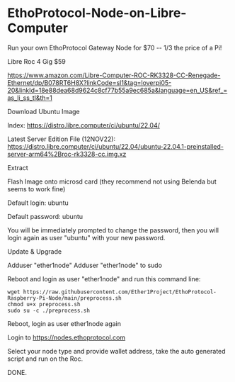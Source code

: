 # EthoProtocol-Node-on-Libre-Computer
Run your own EthoProtocol Gateway Node for $70 -- 1/3 the price of a Pi!

Libre Roc 4 Gig $59

https://www.amazon.com/Libre-Computer-ROC-RK3328-CC-Renegade-Ethernet/dp/B078RT6H8X?linkCode=sl1&tag=loverpi05-20&linkId=18e88dea68d9624c8cf77b55a9ec685a&language=en_US&ref_=as_li_ss_tl&th=1

Download Ubuntu Image

Index: https://distro.libre.computer/ci/ubuntu/22.04/

Latest Server Edition File (12NOV22): https://distro.libre.computer/ci/ubuntu/22.04/ubuntu-22.04.1-preinstalled-server-arm64%2Broc-rk3328-cc.img.xz

Extract

Flash Image onto microsd card (they recommend not using Belenda but seems to work fine)

Default login: ubuntu

Default password: ubuntu

You will be immediately prompted to change the password, then you will login again as user "ubuntu" with your new password.

Update & Upgrade

Adduser "ether1node"
Adduser "ether1node" to sudo

Reboot and login as user "ether1node" and run this command line:

```
wget https://raw.githubusercontent.com/Ether1Project/EthoProtocol-Raspberry-Pi-Node/main/preprocess.sh
chmod u+x preprocess.sh
sudo su -c ./preprocess.sh
```

Reboot, login as user ether1node again

Login to https://nodes.ethoprotocol.com

Select your node type and provide wallet address, take the auto generated script and run on the Roc.

DONE.

